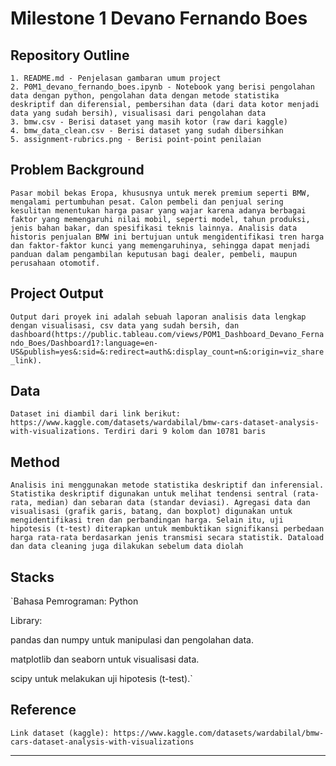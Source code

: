 # Milestone 1 Devano Fernando Boes

## Repository Outline
```
1. README.md - Penjelasan gambaran umum project
2. P0M1_devano_fernando_boes.ipynb - Notebook yang berisi pengolahan data dengan python, pengolahan data dengan metode statistika deskriptif dan diferensial, pembersihan data (dari data kotor menjadi data yang sudah bersih), visualisasi dari pengolahan data
3. bmw.csv - Berisi dataset yang masih kotor (raw dari kaggle)
4. bmw_data_clean.csv - Berisi dataset yang sudah dibersihkan
5. assignment-rubrics.png - Berisi point-point penilaian
```

## Problem Background
`Pasar mobil bekas Eropa, khususnya untuk merek premium seperti BMW, mengalami pertumbuhan pesat. Calon pembeli dan penjual sering kesulitan menentukan harga pasar yang wajar karena adanya berbagai faktor yang memengaruhi nilai mobil, seperti model, tahun produksi, jenis bahan bakar, dan spesifikasi teknis lainnya. Analisis data historis penjualan BMW ini bertujuan untuk mengidentifikasi tren harga dan faktor-faktor kunci yang memengaruhinya, sehingga dapat menjadi panduan dalam pengambilan keputusan bagi dealer, pembeli, maupun perusahaan otomotif.`

## Project Output
`Output dari proyek ini adalah sebuah laporan analisis data lengkap dengan visualisasi, csv data yang sudah bersih, dan dashboard(https://public.tableau.com/views/POM1_Dashboard_Devano_Fernando_Boes/Dashboard1?:language=en-US&publish=yes&:sid=&:redirect=auth&:display_count=n&:origin=viz_share_link).`

## Data
`Dataset ini diambil dari link berikut: https://www.kaggle.com/datasets/wardabilal/bmw-cars-dataset-analysis-with-visualizations. Terdiri dari 9 kolom dan 10781 baris`

## Method
`Analisis ini menggunakan metode statistika deskriptif dan inferensial. Statistika deskriptif digunakan untuk melihat tendensi sentral (rata-rata, median) dan sebaran data (standar deviasi). Agregasi data dan visualisasi (grafik garis, batang, dan boxplot) digunakan untuk mengidentifikasi tren dan perbandingan harga. Selain itu, uji hipotesis (t-test) diterapkan untuk membuktikan signifikansi perbedaan harga rata-rata berdasarkan jenis transmisi secara statistik. Dataload dan data cleaning juga dilakukan sebelum data diolah`

## Stacks
`Bahasa Pemrograman: Python

Library:

pandas dan numpy untuk manipulasi dan pengolahan data.

matplotlib dan seaborn untuk visualisasi data.

scipy untuk melakukan uji hipotesis (t-test).`

## Reference
`Link dataset (kaggle): https://www.kaggle.com/datasets/wardabilal/bmw-cars-dataset-analysis-with-visualizations`

---